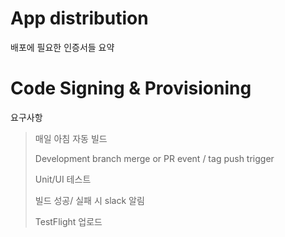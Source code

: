 # App distribution

배포에 필요한 인증서들 요약

# Code Signing & Provisioning

요구사항

> 매일 아침 자동 빌드
> 
> Development branch merge or PR event / tag push trigger
> 
> Unit/UI 테스트
> 
> 빌드 성공/ 실패 시 slack 알림
> 
> TestFlight 업로드
